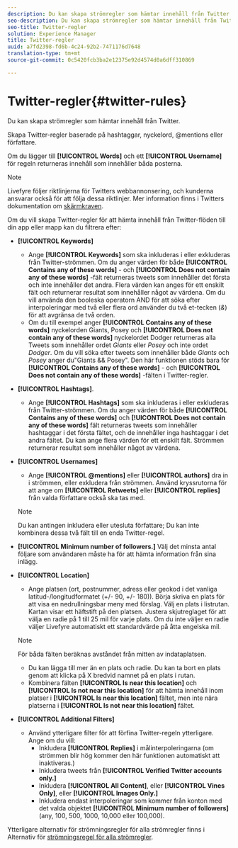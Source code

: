 ```yaml
---
description: Du kan skapa strömregler som hämtar innehåll från Twitter.
seo-description: Du kan skapa strömregler som hämtar innehåll från Twitter.
seo-title: Twitter-regler
solution: Experience Manager
title: Twitter-regler
uuid: a7fd2398-fd6b-4c24-92b2-7471176d7648
translation-type: tm+mt
source-git-commit: 0c5420fcb3ba2e12375e92d4574d0a6dff310869

---
```



# Twitter-regler{#twitter-rules}

Du kan skapa strömregler som hämtar innehåll från Twitter.

Skapa Twitter-regler baserade på hashtaggar, nyckelord, @mentions eller författare.

Om du lägger till **[!UICONTROL Words]** och ett **[!UICONTROL Username]** för regeln returneras innehåll som innehåller båda posterna.

>[!NOTE]
>
>Livefyre följer riktlinjerna för Twitters webbannonsering, och kunderna ansvarar också för att följa dessa riktlinjer. Mer information finns i Twitters dokumentation om [skärmkraven](https://dev.twitter.com/terms/display-requirements).

Om du vill skapa Twitter-regler för att hämta innehåll från Twitter-flöden till din app eller mapp kan du filtrera efter:

* **[!UICONTROL Keywords]**
   * Ange **[!UICONTROL Keywords]** som ska inkluderas i eller exkluderas från Twitter-strömmen. Om du anger värden för både **[!UICONTROL Contains any of these words]** - och **[!UICONTROL Does not contain any of these words]** -fält returneras tweets som innehåller det första och inte innehåller det andra. Flera värden kan anges för ett enskilt fält och returnerar resultat som innehåller något av värdena. Om du vill använda den booleska operatorn AND för att söka efter interpoleringar med två eller flera ord använder du två et-tecken (*&amp;*) för att avgränsa de två orden.
   * Om du till exempel anger **[!UICONTROL Contains any of these words]** nyckelorden Giants, Posey och **[!UICONTROL Does not contain any of these words]** nyckelordet Dodger returneras alla Tweets som innehåller ordet *Giants* eller *Posey* och inte ordet *Dodger*.
Om du vill söka efter tweets som innehåller både *Giants* och *Posey* anger du&quot;Giants &amp;&amp; Posey&quot;. Den här funktionen stöds bara för **[!UICONTROL Contains any of these words]** - och **[!UICONTROL Does not contain any of these words]** -fälten i Twitter-regler.

* **[!UICONTROL Hashtags]**.
   * Ange **[!UICONTROL Hashtags]** som ska inkluderas i eller exkluderas från Twitter-strömmen. Om du anger värden för både **[!UICONTROL Contains any of these words]** och **[!UICONTROL Does not contain any of these words]** fält returneras tweets som innehåller hashtaggar i det första fältet, och de innehåller inga hashtaggar i det andra fältet. Du kan ange flera värden för ett enskilt fält. Strömmen returnerar resultat som innehåller något av värdena.

* **[!UICONTROL Usernames]**
   * Ange **[!UICONTROL @mentions]** eller **[!UICONTROL authors]** dra in i strömmen, eller exkludera från strömmen. Använd kryssrutorna för att ange om **[!UICONTROL Retweets]** eller **[!UICONTROL replies]** från valda författare också ska tas med.
   >[!NOTE]
   >
   >Du kan antingen inkludera eller utesluta författare; Du kan inte kombinera dessa två fält till en enda Twitter-regel.

* **[!UICONTROL Minimum number of followers.]** Välj det minsta antal följare som användaren måste ha för att hämta information från sina inlägg.
* **[!UICONTROL Location]**

   * Ange platsen (ort, postnummer, adress eller geokod i det vanliga latitud-/longitudformatet (+/- 90, +/- 180)). Börja skriva en plats för att visa en nedrullningsbar meny med förslag. Välj en plats i listrutan. Kartan visar ett häftstift på den platsen. Justera skjutreglaget för att välja en radie på 1 till 25 mil för varje plats. Om du inte väljer en radie väljer Livefyre automatiskt ett standardvärde på åtta engelska mil.
   >[!NOTE]
   >
   >För båda fälten beräknas avståndet från mitten av indataplatsen.

   * Du kan lägga till mer än en plats och radie. Du kan ta bort en plats genom att klicka på X bredvid namnet på en plats i rutan.
   * Kombinera fälten **[!UICONTROL Is near this location]** och **[!UICONTROL Is not near this location]** för att hämta innehåll inom platser i **[!UICONTROL Is near this location]** fältet, men inte nära platserna i **[!UICONTROL Is not near this location]** fältet.


* **[!UICONTROL Additional Filters]**
   * Använd ytterligare filter för att förfina Twitter-regeln ytterligare. Ange om du vill:
      * Inkludera **[!UICONTROL Replies]** i målinterpoleringarna (om strömmen blir hög kommer den här funktionen automatiskt att inaktiveras.)
      * Inkludera tweets från **[!UICONTROL Verified Twitter accounts only.]**
      * Inkludera **[!UICONTROL All Content]**, eller **[!UICONTROL Vines Only]**, eller **[!UICONTROL Images Only.]**
      * Inkludera endast interpoleringar som kommer från konton med det valda objektet **[!UICONTROL Minimum number of followers]** (any, 100, 500, 1000, 10,000 eller 100,000).

Ytterligare alternativ för strömningsregler för alla strömregler finns i Alternativ för [strömningsregel för alla strömregler](../c-streams/c-stream-rule-options-for-all-stream-rules.md#c_stream_rule_options_for_all_stream_rules).
